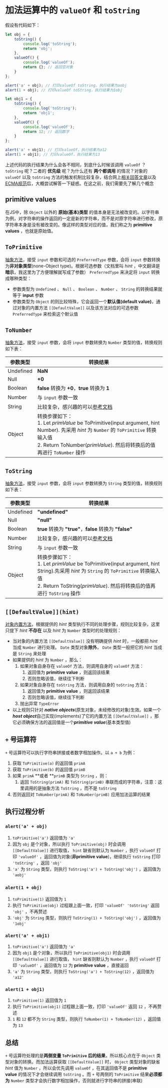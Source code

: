 # 加法运算中的 `valueOf` 和 `toString` 
假设有代码如下：
```javascript
let obj = {
    toString() {
        console.log('toString');
        return 'obj';
    },
    valueOf() {
        console.log('valueOf');
        return {}; // 返回空对象
    }
};

alert('a' + obj); // 打印valueOf toString，执行结果为aobj
alert(1 + obj); // 打印valueOf toString，执行结果为1obj

let obj1 = {
    toString() {
        console.log('toString');
        return 'obj1';
    },
    valueOf() {
        console.log('valueOf');
        return 12; // 返回数字
    }
};

alert('a' + obj1); // 打印valueOf，执行结果为a12
alert(1 + obj1); // 打印valueOf，执行结果为13
```


上述代码的执行结果为什么会各不相同，到底什么时候该调用 `valueOf` ？ `toString` 呢？二者的 **优先级** 呢？为什么还有 **两个都调用** 的情况？对象的 `valueOf` 以及 `toString` 方法的触发机制比较复杂，结合网上[相关回答文章](https://stackoverflow.com/questions/2485632/valueof-vs-tostring-in-javascript)以及[ECMA规范](http://www.ecma-international.org/ecma-262/5.1/)后，大概尝试解答一下疑惑。在这之前，我们需要先了解几个概念


## primitive values
在JS中，除 `Object` 以外的 **原始(基本)类型** 的值本身是无法被改变的。以字符串为例，对字符串的操作返回的一定是新的字符串，而不是对原字符串进行修改，原字符串本身是没有被改变的。像这样的类型对应的值，我们称之为 **primitive values** ，也就是原始值。

## `ToPrimitive` 
[抽象方法](http://www.ecma-international.org/ecma-262/5.1/#sec-9.1)，接受 `input` 参数和可选的 `PreferredType` 参数，会将 `input` 参数转换为**非对象类型**(none-Object type)。根据可选参数（文档里叫 _hint_ ，中文翻译是**暗示**，我这里为了方便理解就写成了参数） `PreferredType` 来决定将 `input` 转换成哪种类型：

- 参数类型为 `Undefined` 、 `Null` 、 `Boolean` 、 `Number` 、 `String` 的转换结果就等于 **input** 参数
- 参数类型为 `Object` 的则比较特殊，它会返回一个**默认值(default value)**，通过对象的内置方法 `[[DefaultValue]]` 以及该方法对应的可选参数 `PreferredType` 来检索这个默认值



## `ToNumber` 
[抽象方法](http://www.ecma-international.org/ecma-262/5.1/#sec-9.3)，接受 `input` 参数，会将 `input` 参数转换为 `Number` 类型的值，转换规则如下表：

| 参数类型 | 转换结果 |
| --- | --- |
| Undefined | **NaN** |
| Null | **+0** |
| Boolean | **false** 转换为 **+0**，**true** 转换为 **1** |
| Number | 与 `input` 参数一致 |
| String | 比较复杂，感兴趣的可以[参考文档](http://www.ecma-international.org/ecma-262/5.1/#sec-9.3.1) |
| Object | 转换步骤如下：<br>1. Let _primValue_ be ToPrimitive(input argument, hint Number). 先采用 _hint_ 为 `Number` 的 `ToPrimitive` 转换输入值<br>2. Return ToNumber(_primValue_). 然后将转换后的值再进行 `ToNumber` 操作 |



## `ToString` 
[抽象方法](http://www.ecma-international.org/ecma-262/5.1/#sec-9.3)，接受 `input` 参数，会将 `input` 参数转换为 `String` 类型的值，转换规则如下表：

| 参数类型 | 转换结果 |
| --- | --- |
| Undefined | **"undefined"** |
| Null | **"null"** |
| Boolean | **true** 转换为 **"true"**，**false** 转换为 **"false"** |
| Number | 比较复杂，感兴趣的可以[参考文档](http://www.ecma-international.org/ecma-262/5.1/#sec-9.8.1) |
| String | 与 `input` 参数一致 |
| Object | 转换步骤如下：<br>1. Let _primValue_ be ToPrimitive(input argument, hint String).先采用 _hint_ 为 `String` 的 `ToPrimitive` 转换输入值<br>2. Return ToString(_primValue_). 然后将转换后的值再进行 `ToString` 操作 |



## `[[DefaultValue]](hint)` 
[对象内置方法](http://www.ecma-international.org/ecma-262/5.1/#sec-8.12.8)，根据提供的 _hint_ 类型执行不同的处理步骤，规则比较复杂，这里只提下 _hint_ **不存在** 以及 _hint_ 为 `Number` 类型时的处理规则：

- 当对象的内置方法 `[[DefaultValue]]` 没有明确提供 _hint_ 时，一般都把 _hint_ 当成 `Number` 进行处理。 `Date` 类型对象**除外**， `Date` 类型一般把它的 _hint_ 当成是 `String` 来处理
- 如果提供的 _hint_ 为 `Number` ，那么：
    1. 如果对象自身存在 `valueOf` 方法，则调用自身的 `valueOf` 方法：
        1. 返回值为 **primitive value** ，则返回该结果
        2. 否则忽略该值，继续往下判断
    2. 如果对象自身存在 `toString` 方法，则调用自身的 `toString` 方法：
        1. 返回值为 **primitive value** ，则返回该结果
        2. 否则忽略该值，继续往下判断
    3. 抛出异常 `TypeError` 
- 以上规则只针对 ***native objects***(原生对象，未经修改的对象)生效。如果一个***host object***自己实现(implements)了它的内置方法 `[[DefaultValue]]` ，那它必须确保方法的返回值是一个***primitive value***(基本类型值)



## `+` 号运算符
`+` 号运算符可以执行字符串拼接或者数字相加操作。以 `a + b` 为例：

1. 获取 `ToPrimitive(a)` 的返回值 `primA` 
2. 获取 `ToPrimitive(b)` 的返回值 `primB`
3. 如果 `primA` **或者 **`primB` 类型为 `String` ，则：
    1. 返回 `ToString(primA)` 和 `ToString(primB)` 串联而成的字符串，注意：这里调用的是抽象方法 `ToString` ，而不是 `toString` 
4. 否则返回对 `ToNumber(primA)` 和 `ToNumber(primB)` 应用加法运算的结果



## 执行过程分析
### `alert('a' + obj)` 

1. `toPrimitive('a')` 返回值为 `'a'` 
2. 因为 `obj` 是个对象，所以执行 `ToPrimitive(obj)` 时会调用 `[[DefaultValue]]` 进行取值， `hint` 缺省则默认为 `Number` ，执行 `valueOf` 打印 `'valueOf'` ，返回值为对象(**非primitive value**)，继续执行 `toString` 打印 `'toString'` ，返回 `'obj'` 
3. `'a'` 为 `String` 类型，则执行 `ToString('a') + ToString('obj')` ，返回值为 `'aobj'` 



### `alert(1 + obj)` 

1. `toPrimitive(1)` 返回值为 `1`
2. 执行 `ToPrimitive(obj)` 过程跟上面一致，打印 `'valueOf' 'toString'` 返回 `'obj'` ，不再赘述
3. `'obj'` 为 `String` 类型，则执行 `ToString(1) + ToString('obj')` ，返回值为 `'1obj'`



### `alert('a' + obj1)`

1. `toPrimitive('a')` 返回值为 `'a'`
2. 因为 `obj1` 是个对象，所以执行 `ToPrimitive(obj1)` 时会调用 `[[DefaultValue]]` 进行取值， `hint` 缺省则默认为 `Number` ，执行 `valueOf` 打印 `'valueOf'` ，返回值为 `12` 为 **primitive value** ，直接返回
3. `'a'` 为 `String` 类型，则执行 `ToString('a') + ToString(12)` ，返回值为 `'a12'`



### `alert(1 + obj1)`

1. `toPrimitive(1)` 返回值为 `1`
2. 执行 `ToPrimitive(obj1)` 过程跟上面一致，打印 `'valueOf'` 返回 `12` ，不再赘述
3. `1` 和 `12` 都不为 `String` 类型，则执行 `ToNumber(1) + ToNumber(12)` ，返回值为 `13`



## 总结
`+` 号运算符处理的是**两侧变量 `ToPrimitive` 后的结果**，所以核心点在于 `Object` 类型对象的转换。而加法运算获取 `[[DefaultValue]]` 时， `Object` 类型对象的缺省 _hint_ 值为 `Number` ，所以会优先调用 `valueOf` ，在其返回值不是 **primitive value** 的情况下才会继续调用 `toString` 。而 `+` 号两侧的 `ToPrimitive` 结果**必须都为** `Number` 类型才会执行数字相加操作，否则就进行字符串的拼接(串联)

